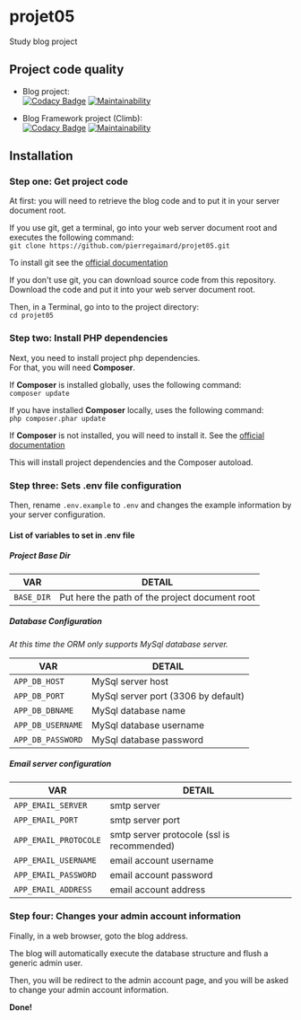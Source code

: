 # projet05
Study blog project

## Project code quality
-   Blog project:  
[![Codacy Badge](https://app.codacy.com/project/badge/Grade/fb086120a32c48b898f0c3b0a967c5cc)](https://www.codacy.com/gh/pierregaimard/projet05/dashboard?utm_source=github.com&amp;utm_medium=referral&amp;utm_content=pierregaimard/projet05&amp;utm_campaign=Badge_Grade)
[![Maintainability](https://api.codeclimate.com/v1/badges/b3dfb0450ca8b4ec8ba2/maintainability)](https://codeclimate.com/github/pierregaimard/projet05/maintainability)

-   Blog Framework project (Climb):  
[![Codacy Badge](https://app.codacy.com/project/badge/Grade/74ddf10f3de442518d2a08eb637a4c2c)](https://www.codacy.com/gh/pierregaimard/climb/dashboard?utm_source=github.com&amp;utm_medium=referral&amp;utm_content=pierregaimard/climb&amp;utm_campaign=Badge_Grade)
[![Maintainability](https://api.codeclimate.com/v1/badges/515362bf623805575542/maintainability)](https://codeclimate.com/github/pierregaimard/climb/maintainability)

## Installation
### Step one: Get project code
At first: you will need to retrieve the blog code and to put it in your server document root.

If you use git, get a terminal, go into your web server document root and
executes the following command:  
`git clone https://github.com/pierregaimard/projet05.git`

To install git see the [official documentation](https://git-scm.com/book/en/v2/Getting-Started-Installing-Git)

If you don't use git, you can download source code from this repository.
Download the code and put it into your web server document root.

Then, in a Terminal, go into to the project directory:  
`cd projet05`

### Step two: Install PHP dependencies
Next, you need to install project php dependencies.  
For that, you will need **Composer**.

If **Composer** is installed globally, uses the following command:  
`composer update`

If you have installed **Composer** locally, uses the following command:  
`php composer.phar update`

If **Composer** is not installed, you will need to install it.
See the [official documentation](https://getcomposer.org/download/)

This will install project dependencies and the Composer autoload.

### Step three: Sets .env file configuration
Then, rename `.env.example` to `.env` and changes the example information
by your server configuration.

#### List of variables to set in .env file
##### Project Base Dir

VAR | DETAIL
--- | ---
`BASE_DIR` | Put here the path of the project document root

##### Database Configuration
_At this time the ORM only supports MySql database server._
 
VAR | DETAIL
--- | ---
`APP_DB_HOST` | MySql server host
`APP_DB_PORT` | MySql server port (3306 by default)
`APP_DB_DBNAME` | MySql database name
`APP_DB_USERNAME` | MySql database username
`APP_DB_PASSWORD` | MySql database password

##### Email server configuration

VAR | DETAIL
--- | ---
`APP_EMAIL_SERVER` | smtp server
`APP_EMAIL_PORT` | smtp server port
`APP_EMAIL_PROTOCOLE` | smtp server protocole (ssl is recommended)
`APP_EMAIL_USERNAME` | email account username
`APP_EMAIL_PASSWORD` | email account password
`APP_EMAIL_ADDRESS` | email account address

### Step four: Changes your admin account information
Finally, in a web browser, goto the blog address.

The blog will automatically execute the database structure and flush a generic
admin user.

Then, you will be redirect to the admin account page, and you will be
asked to change your admin account information.

**Done!**
